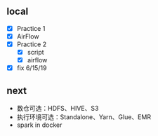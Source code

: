 ## local

- [x] Practice 1
- [x] AirFlow
- [x] Practice 2
  - [x] script
  - [x] airflow
- [x] fix 6/15/19

## next

- 数仓可选：HDFS、HIVE、S3
- 执行环境可选：Standalone、Yarn、Glue、EMR
- spark in docker